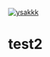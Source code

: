 [![ysakkk](https://circleci.com/gh/ysakkk/test2.svg?style=svg)](https://app.circleci.com/pipelines/github/ysakkk/test2)

# test2
